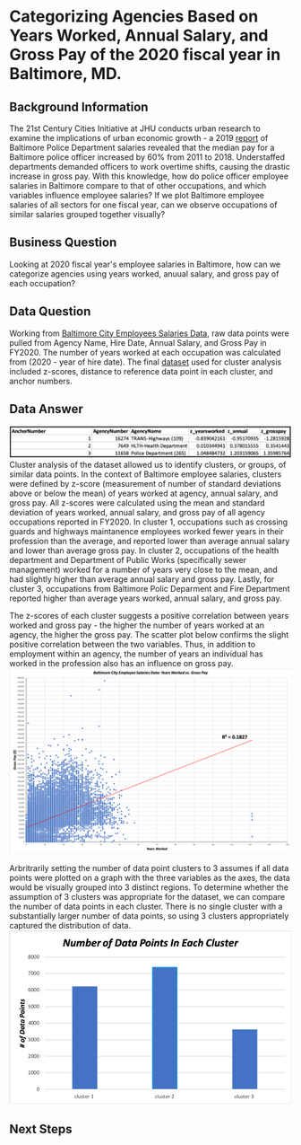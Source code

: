 # Categorizing Agencies Based on Years Worked, Annual Salary, and Gross Pay of the 2020 fiscal year in Baltimore, MD. 
## Background Information 
The 21st Century Cities Initiative at JHU conducts urban research to examine the implications of urban economic growth - a 2019 [report](https://21cc.jhu.edu/research/police-overtime-and-baltimore-citys-budget/) of Baltimore Police Department salaries revealed that the median pay for a Baltimore police officer increased by 60% from 2011 to 2018. Understaffed departments demanded officers to work overtime shifts, causing the drastic increase in gross pay. With this knowledge, how do police officer employee salaries in Baltimore compare to that of other occupations, and which variables influence employee salaries? If we plot Baltimore employee salaries of all sectors for one fiscal year, can we observe occupations of similar salaries grouped together visually?
## Business Question 
Looking at 2020 fiscal year's employee salaries in Baltimore, how can we categorize agencies using years worked, anuual salary, and gross pay of each occupation?
## Data Question 
Working from [Baltimore City Employees Salaries Data](https://data.baltimorecity.gov/City-Government/Baltimore-City-Employees-Salaries/w28m-utix), raw data points were pulled from Agency Name, Hire Date, Annual Salary, and Gross Pay in FY2020. The number of years worked at each occupation was calculated from (2020 - year of hire date). The final [dataset](cluster_analysis.xlsx) used for cluster analysis included z-scores, distance to reference data point in each cluster, and anchor numbers.
## Data Answer 
![Alt text](cluster-results.png)
Cluster analysis of the dataset allowed us to identify clusters, or groups, of similar data points. In the context of Baltimore employee salaries, clusters were defined by z-score (measurement of number of standard deviations above or below the mean) of years worked at agency, annual salary, and gross pay. All z-scores were calculated using the mean and standard deviation of years worked, annual salary, and gross pay of all agency occupations reported in FY2020. In cluster 1, occupations such as crossing guards and highways maintanence employees worked fewer years in their profession than the average, and reported lower than average annual salary and lower than average gross pay. In cluster 2, occupations of the health department and Department of Public Works (specifically sewer management) worked for a number of years very close to the mean, and had slightly higher than average annual salary and gross pay. Lastly, for cluster 3, occupations from Baltimore Polic Deparment and Fire Department reported higher than average years worked, annual salary, and gross pay.

The z-scores of each cluster suggests a positive correlation between years worked and gross pay - the higher the number of years worked at an agency, the higher the gross pay. The scatter plot below confirms the slight positive correlation between the two variables. Thus, in addition to employment within an agency, the number of years an individual has worked in the profession also has an influence on gross pay.  
![Alt text](scatter-plot1.png) 

Arbritrarily setting the number of data point clusters to 3 assumes if all data points were plotted on a graph with the three variables as the axes, the data would be visually grouped into 3 distinct regions. To determine whether the assumption of 3 clusters was appropriate for the dataset, we can compare the number of data points in each cluster. There is no single cluster with a substantially larger number of data points, so using 3 clusters appropriately captured the distribution of data.
![Alt text](data-points-by-cluster.png)

## Next Steps

